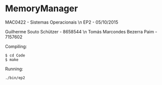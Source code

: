 # MemoryManager

MAC0422 - Sistemas Operacionais \n
EP2 - 05/10/2015

Guilherme Souto Schützer - 8658544 \n
Tomás Marcondes Bezerra Paim - 7157602

Compiling:

```
$ cd Code
$ make
```

Running:

```
./bin/ep2
```
